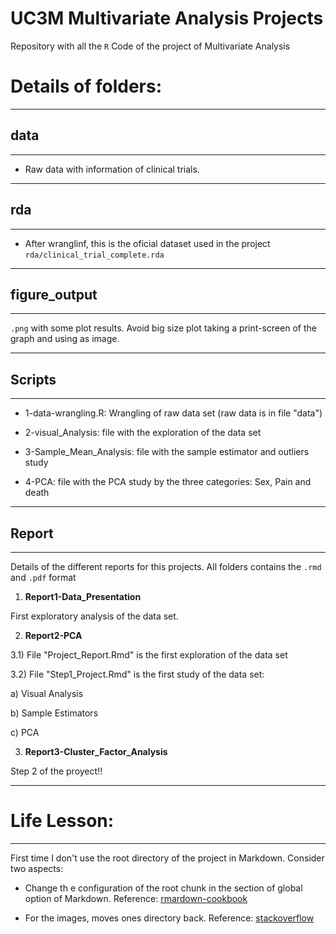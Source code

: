 # UC3M Multivariate Analysis Projects

Repository with all the `R` Code of the project of Multivariate Analysis

# Details of folders:

--------
## data
--------

* Raw data with information of clinical trials.

--------
## rda
--------

* After wranglinf, this is the oficial dataset used in the project `rda/clinical_trial_complete.rda`

--------
## figure_output
--------

`.png` with some plot results. Avoid big size plot taking a print-screen of the graph and using as image.

--------
## Scripts
--------
* 1-data-wrangling.R: Wrangling of raw data set (raw data is in file "data")

* 2-visual_Analysis: file with the exploration of the data set
  
* 3-Sample_Mean_Analysis: file with the sample estimator and outliers study
  
* 4-PCA: file with the PCA study by the three categories: Sex, Pain and death

--------
## Report
--------

Details of the different reports for this projects. All folders contains the `.rmd` and `.pdf` format


1. **Report1-Data_Presentation**

First exploratory analysis of the data set.

2. **Report2-PCA**

3.1) File "Project_Report.Rmd" is the first exploration of the data set

3.2) File "Step1_Project.Rmd" is the first study of the data set:
  
a) Visual Analysis
  
b) Sample Estimators
  
c) PCA
    

3. **Report3-Cluster_Factor_Analysis**

Step 2 of the proyect!!
 
------------ 
# Life Lesson:
------------

First time I don't use the root directory of the project in Markdown. Consider two aspects:

* Change th e configuration of the root chunk in the section of global option of Markdown. Reference: [rmardown-cookbook](https://bookdown.org/yihui/rmarkdown-cookbook/working-directory.html)

* For the images, moves ones directory back. Reference: [stackoverflow](https://stackoverflow.com/questions/48813596/moving-one-directory-backward-in-r-path)
 
 